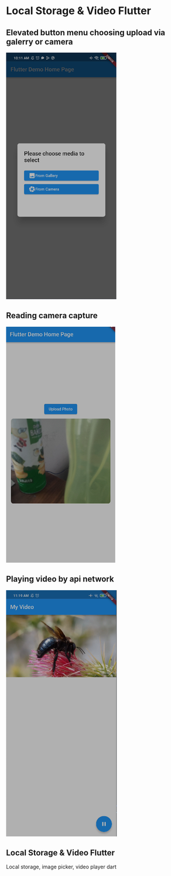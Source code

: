 # Local Storage & Video Flutter

## Elevated button menu choosing upload via galerry or camera
<img src="/sss/1.png" title="Screenshot 1"/>

## Reading camera capture
<img src="/sss/2.png" title="Screenshot 2"/>

## Playing video by api network
<img src="/sss/3.png" title="Screenshot 3"/>

## Local Storage & Video Flutter

Local storage, image picker, video player dart
